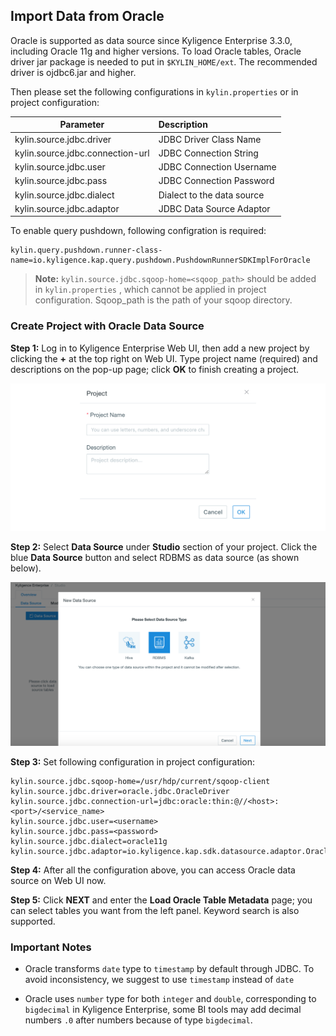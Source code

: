 ## Import Data from Oracle

Oracle is supported as data source since Kyligence Enterprise 3.3.0, including Oracle 11g and higher versions. To load Oracle tables, Oracle driver jar package is needed to put in `$KYLIN_HOME/ext`. The recommended driver is ojdbc6.jar and higher.

Then please set the following configurations in `kylin.properties` or in project configuration:

| Parameter                        | Description                |
| -------------------------------- | :------------------------- |
| kylin.source.jdbc.driver         | JDBC Driver Class Name     |
| kylin.source.jdbc.connection-url | JDBC Connection String     |
| kylin.source.jdbc.user           | JDBC Connection Username   |
| kylin.source.jdbc.pass           | JDBC Connection Password   |
| kylin.source.jdbc.dialect        | Dialect to the data source |
| kylin.source.jdbc.adaptor        | JDBC Data Source Adaptor   |

To enable query pushdown, following configration is required:

```properties
kylin.query.pushdown.runner-class-name=io.kyligence.kap.query.pushdown.PushdownRunnerSDKImplForOracle
```

> **Note:**  `kylin.source.jdbc.sqoop-home=<sqoop_path>` should be added in `kylin.properties` , which cannot be applied in project configuration. Sqoop_path is the path of your sqoop directory. 



### Create Project with Oracle Data Source

**Step 1:** Log in to Kyligence Enterprise Web UI, then add a new project by clicking the **+** at the top right on Web UI. Type project name (required) and descriptions on the pop-up page; click **OK** to finish creating a project.

![Create project](../images/create_project.png)

**Step 2:** Select **Data Source** under **Studio** section of your project. Click the blue **Data Source** button and select RDBMS as data source (as shown below).

![Select data source](../images/rdbms_import_select_source.png)

**Step 3:** Set following configuration in project configuration:

```properties
kylin.source.jdbc.sqoop-home=/usr/hdp/current/sqoop-client
kylin.source.jdbc.driver=oracle.jdbc.OracleDriver
kylin.source.jdbc.connection-url=jdbc:oracle:thin:@//<host>:<port>/<service_name> 
kylin.source.jdbc.user=<username>
kylin.source.jdbc.pass=<password>
kylin.source.jdbc.dialect=oracle11g
kylin.source.jdbc.adaptor=io.kyligence.kap.sdk.datasource.adaptor.Oracle11gAdaptor
```

**Step 4:** After all the configuration above, you can access Oracle data source on Web UI now.

**Step 5:** Click **NEXT** and enter the **Load Oracle Table Metadata** page; you can select tables you want from the left panel. Keyword search is also supported.

### Important Notes

- Oracle transforms `date` type to `timestamp` by default through JDBC. To avoid inconsistency, we suggest to use `timestamp` instead of `date`

- Oracle uses `number` type for both `integer` and `double`, corresponding to `bigdecimal` in Kyligence Enterprise, some BI tools may add decimal numbers `.0` after numbers because of type `bigdecimal`.

